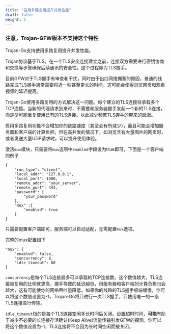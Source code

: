 ```yaml
---
title: "启用多路复用提升并发性能"
draft: false
weight: 1
---
```


### 注意，Trojan-GFW版本不支持这个特性

Trojan-Go支持使用多路复用提升并发性能。

Trojan协议基于TLS。在一个TLS安全连接建立之前，连接双方需要进行密钥协商和交换等步骤确保后续通讯的安全性。这个过程即为TLS握手。

目前GFW对于TLS握手有审查和干扰，同时由于出口网络拥塞的原因，普通的线路完成TLS握手通常需要将近一秒甚至更长的时间。这可能会使得浏览网页和观看视频的延迟提高。

Trojan-Go使用多路复用的方式解决这一问题。每个建立的TLS连接将承载多个TCP连接。当新的代理请求到来时，不需要和服务器握手发起一个新的TLS连接，而是尽可能重复使用已有的TLS连接。以此减少频繁TLS握手的带来的延迟。

启用多路复用功能不会增加你的链路速度（甚至会有所减少），而且可能会增加服务器和客户端的计算负担。但在高并发的情况下，如浏览含有大量图片的网页时，或者发送大量UDP请求时，可以提升使用体验。

激活```mux```模块，只需要将```mux```选项中```enabled```字段设为true即可，下面是一个客户端的例子

```
{
    "run_type": "client",
    "local_addr": "127.0.0.1",
    "local_port": 1080,
    "remote_addr": "your_server",
    "remote_port": 443,
    "password": [
        "your_password"
    ],
    "mux" :{
        "enabled": true
    }
}
```

只需要配置客户端即可，服务端可以自动适配，无需配置```mux```选项。

完整的mux配置如下

```
"mux": {
    "enabled": false,
    "concurrency": 8,
    "idle_timeout": 60
}
```

```concurrency```是每个TLS连接最多可以承载的TCP连接数。这个数值越大，TLS连接被复用的比例就更高，握手导致的延迟越低，但服务器和客户端的计算负担也会越大，这有可能使你的网络吞吐量降低。如果你的线路的TLS握手极端缓慢，你可以将这个数值设置为-1，Trojan-Go将只进行一次TLS握手，只使用唯一的一条TLS连接进行传输。

```idle_timeout```指的是每个TLS连接空闲多长时间后关闭。设置超时时间，**可能**有助于减少不必要的长连接存活确认(Keep Alive)流量传输引发GFW的探测。你可以将这个数值设置为-1，TLS连接将不会因为长时间空闲而被关闭。
